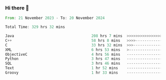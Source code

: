 ### Hi there 👋

<!--
**luoxuanzao/luoxuanzao** is a ✨ _special_ ✨ repository because its `README.md` (this file) appears on your GitHub profile.

Here are some ideas to get you started:

- 🔭 I’m currently working on ...
- 🌱 I’m currently learning ...
- 👯 I’m looking to collaborate on ...
- 🤔 I’m looking for help with ...
- 💬 Ask me about ...
- 📫 How to reach me: ...
- 😄 Pronouns: ...
- ⚡ Fun fact: ...
-->

<!--START_SECTION:waka-->

```rust
From: 21 November 2023 - To: 20 November 2024

Total Time: 329 hrs 32 mins

Java                                   208 hrs 7 mins  >>>>>>>>>>>>>>>>---------   63.13 %
C++                                    58 hrs 8 mins   >>>>---------------------   17.64 %
C                                      33 hrs 32 mins  >>>----------------------   10.18 %
XML                                    6 hrs 53 mins   >------------------------   02.09 %
ObjectiveC                             4 hrs 56 mins   -------------------------   01.50 %
Python                                 3 hrs 47 mins   -------------------------   01.15 %
SQL                                    3 hrs 46 mins   -------------------------   01.14 %
Text                                   1 hr 52 mins    -------------------------   00.57 %
Groovy                                 1 hr 33 mins    -------------------------   00.47 %
```

<!--END_SECTION:waka-->